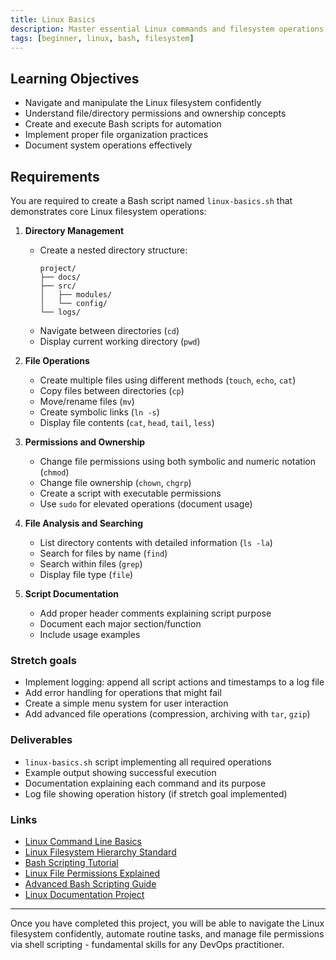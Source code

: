 ```yaml
---
title: Linux Basics
description: Master essential Linux commands and filesystem operations through hands-on scripting
tags: [beginner, linux, bash, filesystem]
---
```


## Learning Objectives
- Navigate and manipulate the Linux filesystem confidently
- Understand file/directory permissions and ownership concepts
- Create and execute Bash scripts for automation
- Implement proper file organization practices
- Document system operations effectively

## Requirements

You are required to create a Bash script named `linux-basics.sh` that demonstrates core Linux filesystem operations:

1. **Directory Management**
   - Create a nested directory structure:
     ```
     project/
     ├── docs/
     ├── src/
     │   ├── modules/
     │   └── config/
     └── logs/
     ```
   - Navigate between directories (`cd`)
   - Display current working directory (`pwd`)

2. **File Operations**
   - Create multiple files using different methods (`touch`, `echo`, `cat`)
   - Copy files between directories (`cp`)
   - Move/rename files (`mv`)
   - Create symbolic links (`ln -s`)
   - Display file contents (`cat`, `head`, `tail`, `less`)

3. **Permissions and Ownership**
   - Change file permissions using both symbolic and numeric notation (`chmod`)
   - Change file ownership (`chown`, `chgrp`)
   - Create a script with executable permissions
   - Use `sudo` for elevated operations (document usage)

4. **File Analysis and Searching**
   - List directory contents with detailed information (`ls -la`)
   - Search for files by name (`find`)
   - Search within files (`grep`)
   - Display file type (`file`)

5. **Script Documentation**
   - Add proper header comments explaining script purpose
   - Document each major section/function
   - Include usage examples

### **Stretch goals**
- Implement logging: append all script actions and timestamps to a log file
- Add error handling for operations that might fail
- Create a simple menu system for user interaction
- Add advanced file operations (compression, archiving with `tar`, `gzip`)

### Deliverables
- `linux-basics.sh` script implementing all required operations
- Example output showing successful execution
- Documentation explaining each command and its purpose
- Log file showing operation history (if stretch goal implemented)

### Links
- [Linux Command Line Basics](https://ubuntu.com/tutorials/command-line-for-beginners)
- [Linux Filesystem Hierarchy Standard](https://tldp.org/LDP/Linux-Filesystem-Hierarchy/html/)
- [Bash Scripting Tutorial](https://linuxconfig.org/bash-scripting-tutorial-for-beginners)
- [Linux File Permissions Explained](https://www.redhat.com/sysadmin/linux-file-permissions-explained)
- [Advanced Bash Scripting Guide](https://tldp.org/LDP/abs/html/)
- [Linux Documentation Project](https://tldp.org/)

---

Once you have completed this project, you will be able to navigate the Linux filesystem confidently, automate routine tasks, and manage file permissions via shell scripting - fundamental skills for any DevOps practitioner.